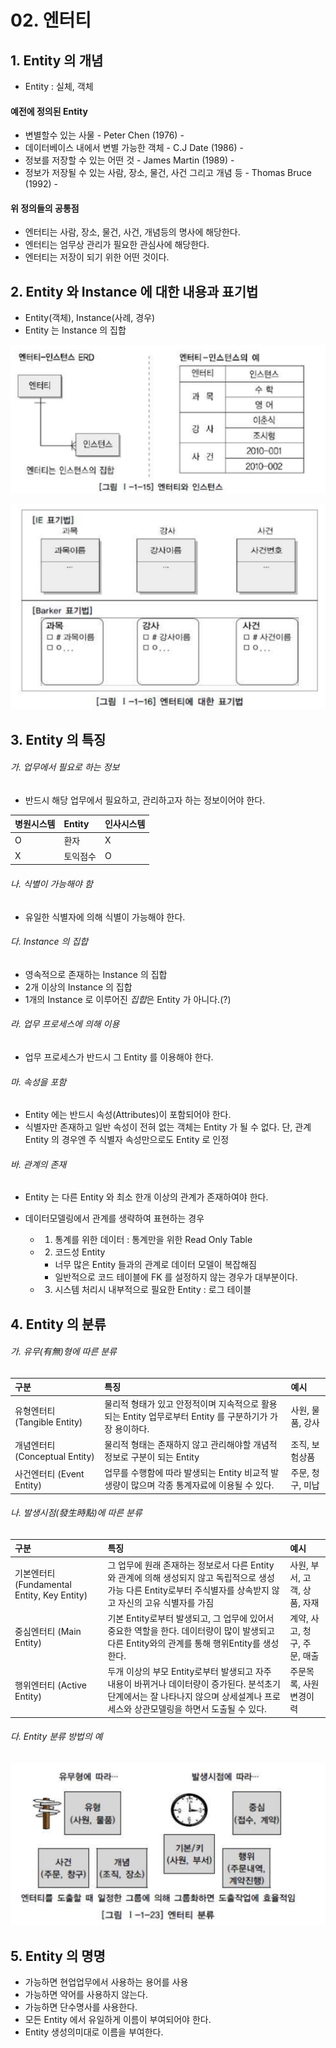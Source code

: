 # 02. 엔터티



##  1. Entity 의 개념

- Entity : 실체, 객체



#### 예전에 정의된 Entity

- 변별할수 있는 사물 - Peter Chen (1976) -
- 데이터베이스 내에서 변별 가능한 객체 - C.J Date (1986) -
- 정보를 저장할 수 있는 어떤 것 - James Martin (1989) -
- 정보가 저장될 수 있는 사람, 장소, 물건, 사건 그리고 개념 등 - Thomas Bruce (1992) -



#### 위 정의들의 공통점

- 엔터티는 사람, 장소, 물건, 사건, 개념등의 명사에 해당한다.
- 엔터티는 엄무상 관리가 필요한 관심사에 해당한다.
- 엔터티는 저장이 되기 위한 어떤 것이다.



## 2. Entity 와 Instance 에 대한 내용과 표기법

- Entity(객체), Instance(사례, 경우)
- Entity 는 Instance 의 집합





![스크린샷 2024-06-04 오전 8.31.05](../../img/232.png)



![스크린샷 2024-06-04 오전 8.32.58](../../img/233.png)



## 3. Entity 의 특징

###### 가. 업무에서 필요로 하는 정보

- 반드시 해당 업무에서 필요하고, 관리하고자 하는 정보이어야 한다.

| 병원시스템 | Entity   | 인사시스템 |
| :--------- | :------- | :--------- |
| O          | 환자     | X          |
| X          | 토익점수 | O          |



###### 나. 식별이 가능해야 함

- 유일한 식별자에 의해 식별이 가능해야 한다.



###### 다. Instance 의 집합

- 영속적으로 존재하는 Instance 의 집합
- 2개 이상의 Instance 의 집합
- 1개의 Instance 로 이루어진 *집합*은 Entity 가 아니다.(?)



###### 라. 업무 프로세스에 의해 이용

- 업무 프로세스가 반드시 그 Entity 를 이용해야 한다.



###### 마. 속성을 포함

- Entity 에는 반드시 속성(Attributes)이 포함되어야 한다.
- 식별자만 존재하고 일반 속성이 전혀 없는 객체는 Entity 가 될 수 없다.
  단, 관계 Entity 의 경우엔 주 식별자 속성만으로도 Entity 로 인정



###### 바. 관계의 존재

- Entity 는 다른 Entity 와 최소 한개 이상의 관계가 존재하여야 한다.



- 데이터모델링에서 관계를 생략하여 표현하는 경우

  - 1) 통계를 위한 데이터 : 통계만을 위한 Read Only Table

  - 2) 코드성 Entity

    - 너무 많은 Entity 들과의 관계로 데이터 모델이 복잡해짐
    - 일반적으로 코드 테이블에 FK 를 설정하지 않는 경우가 대부분이다.

  - 3) 시스템 처리시 내부적으로 필요한 Entity : 로그 테이블



## 4. Entity 의 분류

###### 가. 유무(有無)형에 따른 분류

| 구분                           | 특징                                                         | 예시             |
| :----------------------------- | :----------------------------------------------------------- | :--------------- |
| 유형엔터티 (Tangible Entity)   | 물리적 형태가 있고 안정적이며 지속적으로 활용되는 Entity 업무로부터 Entity 를 구분하기가 가장 용이하다. | 사원, 물품, 강사 |
| 개념엔터티 (Conceptual Entity) | 물리적 형태는 존재하지 않고 관리해야할 개념적 정보로 구분이 되는 Entity | 조직, 보험상품   |
| 사건엔터티 (Event Entity)      | 업무를 수행함에 따라 발생되는 Entity 비교적 발생량이 많으며 각종 통계자료에 이용될 수 있다. | 주문, 청구, 미납 |



###### 나. 발생시점(發生時點)에 따른 분류

| 구분                                        | 특징                                                         | 예시                         |
| :------------------------------------------ | :----------------------------------------------------------- | :--------------------------- |
| 기본엔터티 (Fundamental Entity, Key Entity) | 그 업무에 원래 존재하는 정보로서 다른 Entity와 관계에 의해 생성되지 않고 독립적으로 생성 가능 다른 Entity로부터 주식별자를 상속받지 않고 자신의 고유 식별자를 가짐 | 사원, 부서, 고객, 상품, 자재 |
| 중심엔터티 (Main Entity)                    | 기본 Entity로부터 발생되고, 그 업무에 있어서 중요한 역할을 한다. 데이터량이 많이 발생되고 다른 Entity와의 관계를 통해 행위Entity를 생성한다. | 계약, 사고, 청구, 주문, 매출 |
| 행위엔터티 (Active Entity)                  | 두개 이상의 부모 Entity로부터 발생되고 자주 내용이 바뀌거나 데이터량이 증가된다. 분석초기단계에서는 잘 나타나지 않으며 상세설계나 프로세스와 상관모델링을 하면서 도출될 수 있다. | 주문목록, 사원변경이력       |



###### 다. Entity 분류 방법의 예

![스크린샷 2024-06-04 오전 8.33.35](../../img/234.png)



## 5. Entity 의 명명

- 가능하면 현업업무에서 사용하는 용어를 사용
- 가능하면 약어를 사용하지 않는다.
- 가능하면 단수명사를 사용한다.
- 모든 Entity 에서 유일하게 이름이 부여되어야 한다.
- Entity 생성의미대로 이름을 부여한다.
